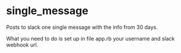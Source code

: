# single_message

Posts to slack one single message with the info from 30 days.

What you need to do is set up in file app.rb your username and slack webhook url.

